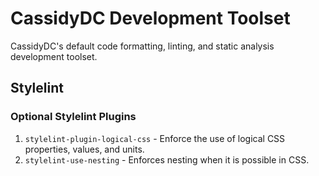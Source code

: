 # CassidyDC Development Toolset

CassidyDC's default code formatting, linting, and static analysis development toolset.

## Stylelint

### Optional Stylelint Plugins

1. `stylelint-plugin-logical-css` - Enforce the use of logical CSS properties, values, and units.
2. `stylelint-use-nesting` - Enforces nesting when it is possible in CSS.
